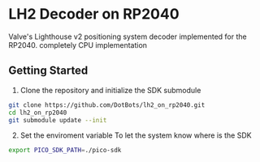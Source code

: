 # LH2 Decoder on RP2040
Valve's Lighthouse v2 positioning system decoder implemented for the RP2040.
completely CPU implementation

## Getting Started

1. Clone the repository and initialize the SDK submodule
```bash
git clone https://github.com/DotBots/lh2_on_rp2040.git
cd lh2_on_rp2040
git submodule update --init
```

2. Set the enviroment variable
To let the system know where is the SDK
```bash
export PICO_SDK_PATH=./pico-sdk
```